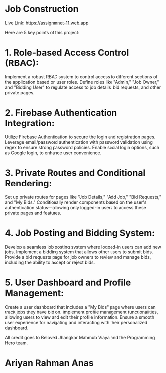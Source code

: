 # Job Construction
Live Link: https://assignmnet-11.web.app

Here are 5 key points of this project:
# 1. Role-based Access Control (RBAC):
Implement a robust RBAC system to control access to different sections of the application based on user roles. Define roles like "Admin," "Job Owner," and "Bidding User" to regulate access to job details, bid requests, and other private pages.

# 2. Firebase Authentication Integration:
Utilize Firebase Authentication to secure the login and registration pages. Leverage email/password authentication with password validation using regex to ensure strong password policies. Enable social login options, such as Google login, to enhance user convenience.

# 3. Private Routes and Conditional Rendering:
Set up private routes for pages like "Job Details," "Add Job," "Bid Requests," and "My Bids." Conditionally render components based on the user's authentication status—allowing only logged-in users to access these private pages and features.

# 4. Job Posting and Bidding System:
Develop a seamless job posting system where logged-in users can add new jobs. Implement a bidding system that allows other users to submit bids. Provide a bid requests page for job owners to review and manage bids, including the ability to accept or reject bids.

# 5. User Dashboard and Profile Management:
Create a user dashboard that includes a "My Bids" page where users can track jobs they have bid on. Implement profile management functionalities, allowing users to view and edit their profile information. Ensure a smooth user experience for navigating and interacting with their personalized dashboard.

All credit goes to Beloved Jhangkar Mahmub Viaya and the Programming Hero team.

# Ariyan Rahman Anas
